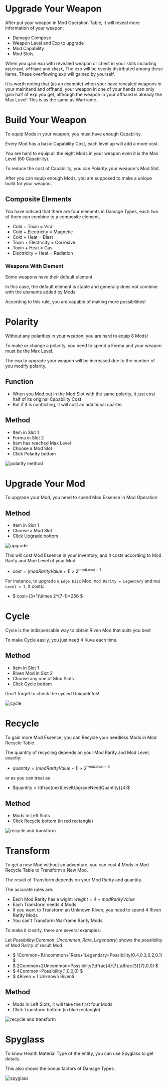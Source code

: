 # Upgrade Your Weapon
After put your weapon in Mod Operation Table, it will reveal more information of your weapon: 
* Damage Compose
* Weapon Level and Exp to upgrade
* Mod Capability
* Mod Slots

When you gain exp with revealed weapon or chest in your slots including 
`mainhand`, `offhand` and `chest`, 
The exp will be evenly distributed among these items. 
These overflowing exp will gained by yourself.

It is worth noting that (as an example) when your have revealed weapons in your mainhand and offhand, 
your weapon in one of your hands can only gain half of exp you get, although the 
weapon in your offhand is already the Max Level! 
This is as the same as Warframe.

# Build Your Weapon
To equip Mods in your weapon, you must have enough Capability.

Every Mod has a basic Capability Cost, each level up will add a more cost.

You are hard to equip all the eight Mods in your weapon even it is the Max Level (60 Capability).

To reduce the cost of Capability, you can Polarity your weapon's Mod Slot.

After you can equip enough Mods, you are supposed to make a unique build for your weapon.

## Composite Elements
You have noticed that there are four elements in Damage Types, each two of them can combine to a composite element.
* Cold + Toxin = Viral
* Cold + Electricity = Magnetic
* Cold + Heat = Blast
* Toxin + Electricity = Corrosive
* Toxin + Heat = Gas
* Electricity + Heat = Radiation

### Weapons With Element
Some weapons have their default element.

In this case, the default element is stable 
and generally does not combine with the elements added by Mods.

According to this rule, you are capable of making more possibilities!


# Polarity
Without any polarities in your weapon, you are hard to equip 8 Mods!

To make or change a polarity, you need to spend a Forma and your weapon must be the Max Level.

The exp to upgrade your weapon will be increased due to the number of you modify polarity.

## Function
* When you Mod put in the Mod Slot with the same polarity, it just cost half of its original Capability Cost.
* But if it is conflicting, it will cost an additional quarter.

## Method
* Item in Slot 1
* Forma in Slot 2
* Item has reached Max Level
* Choose a Mod Slot
* Click Polarity bottom

<img src="https://raw.githubusercontent.com/WaitMyDawn/yagens_attributes/main/wiki_asset/gameplay/polarity.png" alt="polarity method">

# Upgrade Your Mod
To upgrade your Mod, you need to spend Mod Essence in Mod Operation

## Method
* Item in Slot 1
* Choose a Mod Slot
* Click Upgrade bottom

<img src="https://raw.githubusercontent.com/WaitMyDawn/yagens_attributes/main/wiki_asset/gameplay/upgrade.png" alt="upgrade">

This will cost Mod Essence in your inventory, 
and it costs according to Mod Rarity 
and Moe Level of your Mod
* $cost = (modRarityValue+1)\times 2^{modLevel-1}$

For instance, to upgrade a `Edge Disc` Mod, 
`Mod Rarity = Legendary` and `Mod Level = 7`, it costs: 
* $ cost=(3+1)\times 2^{7-1}=256 $

# Cycle
Cycle is the indispensable way to obtain Riven Mod that suits you best

To make Cycle easily, you just need 4 Kuva each time.

## Method
* Item in Slot 1
* Riven Mod in Slot 2
* Choose any one of Mod Slots
* Click Cycle bottom

Don't forget to check the cycled UniqueInfos!

<img src="https://raw.githubusercontent.com/WaitMyDawn/yagens_attributes/main/wiki_asset/gameplay/cycle.png" alt="cycle">

# Recycle
To gain more Mod Essence, you can Recycle your needless Mods in Mod Recycle Table.

The quantity of recycling depends on your Mod Rarity and Mod Level, exactly: 
* $quantity = (modRarityValue+1)\times 2^{modLevel-3}$

or as you can treat as

* $quantity = \dfrac{nextLevelUpgradeNeedQuantity}{4}$

## Method
* Mods in Left Slots
* Click Recycle bottom (in red rectangle)

<img src="https://raw.githubusercontent.com/WaitMyDawn/yagens_attributes/main/wiki_asset/gameplay/recycle_and_transform.png" alt="recycle and transform">

# Transform
To get a new Mod without an adventure, you can cost 4 Mods in Mod Recycle Table to Transform a New Mod.

The result of Transform depends on your Mod Rarity and quantity.

The accurate rules are: 
* Each Mod Rarity has a wight: $weight = 4-modRarityValue$
* Each Transform needs 4 Mods
* If you want to Transform an Unknown Riven, you need to spend 4 Riven Rarity Mods
* You can't Transform Warframe Rarity Mods.

To make it clearly, there are several examples: 

Let $Possibility(Common,Uncommon,Rare,Legendary)$ shows the possibility of Mod Rarity of result Mod.
* $ 1Common+1Uncommon+1Rare+1Legendary=Possibility(0.4,0.3,0.2,0.1) $
* $ 2Common+2Uncommon=Possibility(\dfrac{4}{7},\dfrac{3}{7},0,0) $
* $ 4Common=Possibility(1,0,0,0) $
* $ 4Riven = 1 Unknown Riven$

## Method
* Mods in Left Slots, it will take the first four Mods
* Click Transform bottom (in blue rectangle)

<img src="https://raw.githubusercontent.com/WaitMyDawn/yagens_attributes/main/wiki_asset/gameplay/recycle_and_transform.png" alt="recycle and transform">

# Spyglass
To know Health Material Type of the entity, you can use Spyglass to get details.

This also shows the bonus factors of Damage Types.

<img src="https://raw.githubusercontent.com/WaitMyDawn/yagens_attributes/main/wiki_asset/gameplay/spyglass.png" alt="spyglass">
